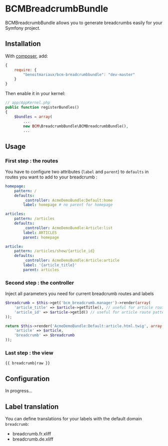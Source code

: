 BCMBreadcrumbBundle
===================

BCMBreadcrumbBundle allows you to generate breadcrumbs easily for your Symfony project.

Installation
------------

With [composer](http://packagist.org), add:
```js
{
    require: {
        "benoitmariaux/bcm-breadcrumbbundle": "dev-master"
    }
}
```    

Then enable it in your kernel:
```php
// app/AppKernel.php
public function registerBundles()
{
    $bundles = array(
        ...
        new BCM\BreadcrumbBundle\BCMBreadcrumbBundle(),
        ...
```

Usage
-----

### First step : the routes

You have to configure two attributes (`label` and `parent`) to `defaults` in routes you want to add to your breadcrumb :
```yaml
homepage:
    pattern: /
    defaults:
        _controller: AcmeDemoBundle:Default:home
        label: homepage # no parent for homepage

articles:
    pattern: /articles
    defaults:
        _controller: AcmeDemoBundle:Article:list
        label: ARTICLES
        parent: homepage

article:
    pattern: /articles/show/{article_id}
    defaults:
        _controller: AcmeDemoBundle:Article:article
        label: '{article_title}'
        parent: articles
```

### Second step : the controller
Inject all parameters you need for current breadcrumb routes and labels
```php
$breadcrumb = $this->get('bcm_breadcrumb.manager')->render(array(
    'article_title' => $article->getTitle(), // useful for article route label
    'article_id' => $article->getId() // useful for article route pattern
));

return $this->render('AcmeDemoBundle:Default:article.html.twig', array(
    'article' => $article,
    'breadcrumb' => $breadcrumb
));
```

### Last step : the view
```twig
{{ breadcrumb|raw }}
```

Configuration
-------------

In progress...

Label translation
-----------------

You can define translations for your labels with the default domain `breadcrumb`:
* breadcrumb.fr.xliff
* breadcrumb.de.xliff
